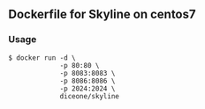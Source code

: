 
## Dockerfile for Skyline on centos7

### Usage

    $ docker run -d \
                 -p 80:80 \
                 -p 8083:8083 \
                 -p 8086:8086 \
                 -p 2024:2024 \
                 diceone/skyline
